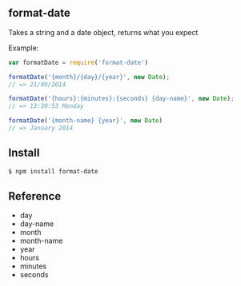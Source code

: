 ## format-date

Takes a string and a date object, returns what you expect

Example:

```js
var formatDate = require('format-date')

formatDate('{month}/{day}/{year}', new Date);
// => 21/09/2014

formatDate('{hours}:{minutes}:{seconds} {day-name}', new Date);
// => 13:30:53 Monday

formatDate('{month-name} {year}', new Date)
// => January 2014
```

## Install

```bash
$ npm install format-date
```

## Reference

* day
* day-name
* month
* month-name
* year
* hours
* minutes
* seconds
